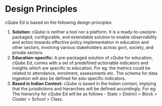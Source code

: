 # Design Principles

cQube Ed is based on the following design principles:

1. **Solution:** cQube is neither a tool nor a platform. It is a ready-to-use/pre-packaged, configurable, and extendable solution to enable observability and action towards effective policy implementation in education and other sectors, involving various stakeholders across govt, society, and private sectors.
2. **Education-specific:** A pre-packaged solution of cQube for education, _cQube Ed_, comes with a set of predefined actionable indicators and insights which are specific to education. For eg: the metrics could be related to attendance, enrolment, assessments etc. The schema for data ingestion will also be defined for edu-specific indicators.
3. **Based in Indian Context:** cQube is based in the Indian context, implying that the jurisdictions and hierarchies will be defined accordingly. For eg: The hierarchy for cQube Ed will be as follows - State > District > Block > Cluster > School > Class.
